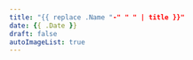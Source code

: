 ```yaml
---
title: "{{ replace .Name "-" " " | title }}"
date: {{ .Date }}
draft: false
autoImageList: true
---
```


